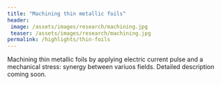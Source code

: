 ```yaml
---
title: "Machining thin metallic foils"
header:
 image: /assets/images/research/machining.jpg
 teaser: /assets/images/research/machining.jpg
permalink: /highlights/thin-foils
---
```

Machining thin metallic foils by applying electric current pulse and a mechanical stress&#58; synergy between variuos fields.
Detailed description coming soon.
